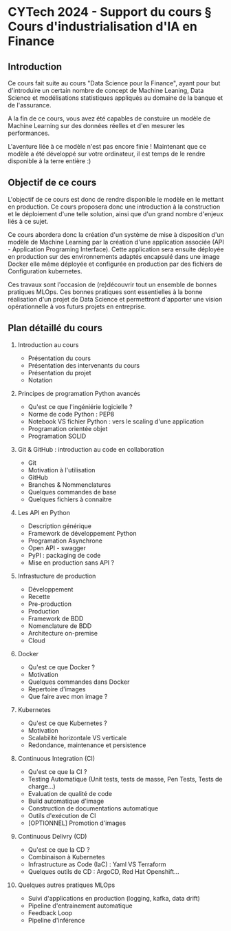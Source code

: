 # CYTech 2024 - Support du cours § Cours d'industrialisation d'IA en Finance

## Introduction 

Ce cours fait suite au cours "Data Science pour la Finance", ayant pour but d'introduire un certain nombre de concept de Machine Leaning, Data Science et modélisations statistiques appliqués au domaine de la banque et de l'assurance. 

A la fin de ce cours, vous avez été capables de constuire un modèle de Machine Learning sur des données réelles et d'en mesurer les performances.

L'aventure liée à ce modèle n'est pas encore finie ! Maintenant que ce modèle a été développé sur votre ordinateur, il est temps de le rendre disponible à la terre entière :)

## Objectif de ce cours

L'objectif de ce cours est donc de rendre disponible le modèle en le mettant en production. Ce cours proposera donc une introduction à la construction et le déploiement d'une telle solution, ainsi que d'un grand nombre d'enjeux liés à ce sujet.

Ce cours abordera donc la création d'un système de mise à disposition d'un modèle de Machine Learning par la création d'une application associée (API - Application Programing Interface). 
Cette application sera ensuite déployée en production sur des environnements adaptés encapsulé dans une image Docker elle même déployée et configurée en production par des fichiers de Configuration kubernetes. 

Ces travaux sont l'occasion de (re)découvrir tout un ensemble de bonnes pratiques MLOps. Ces bonnes pratiques sont essentielles à la bonne réalisation d'un projet de Data Science et permettront d'apporter une vision opérationnelle à vos futurs projets en entreprise.

## Plan détaillé du cours

1. Introduction au cours
    - Présentation du cours
    - Présentation des intervenants du cours 
    - Présentation du projet 
    - Notation


2. Principes de programation Python avancés
    - Qu'est ce que l'ingéniérie logicielle ?
    - Norme de code Python : PEP8
    - Notebook VS fichier Python : vers le scaling d'une application
    - Programation orientée objet 
    - Programation SOLID

3. Git & GitHub : introduction au code en collaboration
    - Git 
    - Motivation à l'utilisation 
    - GitHub
    - Branches & Nommenclatures
    - Quelques commandes de base
    - Quelques fichiers à connaitre

4. Les API en Python
    - Description générique
    - Framework de développement Python 
    - Programation Asynchrone
    - Open API - swagger
    - PyPI : packaging de code
    - Mise en production sans API ?

5. Infrastucture de production
    - Développement 
    - Recette 
    - Pre-production
    - Production
    - Framework de BDD
    - Nomenclature de BDD
    - Architecture on-premise
    - Cloud 

6. Docker
    - Qu'est ce que Docker ? 
    - Motivation 
    - Quelques commandes dans Docker
    - Repertoire d'images
    - Que faire avec mon image ?

7. Kubernetes
    - Qu'est ce que Kubernetes ? 
    - Motivation 
    - Scalabilité horizontale VS verticale
    - Redondance, maintenance et persistence

8. Continuous Integration (CI)
    - Qu'est ce que la CI ? 
    - Testing Automatique (Unit tests, tests de masse, Pen Tests, Tests de charge...)
    - Evaluation de qualité de code
    - Build automatique d'image
    - Construction de documentations automatique
    - Outils d'exécution de CI
    - [OPTIONNEL] Promotion d'images

9. Continuous Delivry (CD)
    - Qu'est ce que la CD ? 
    - Combinaison à Kubernetes
    - Infrastructure as Code (IaC) : Yaml VS Terraform
    - Quelques outils de CD : ArgoCD, Red Hat Openshift...

10. Quelques autres pratiques MLOps
    - Suivi d'applications en production (logging, kafka, data drift)
    - Pipeline d'entrainement automatique 
    - Feedback Loop
    - Pipeline d'inférence
